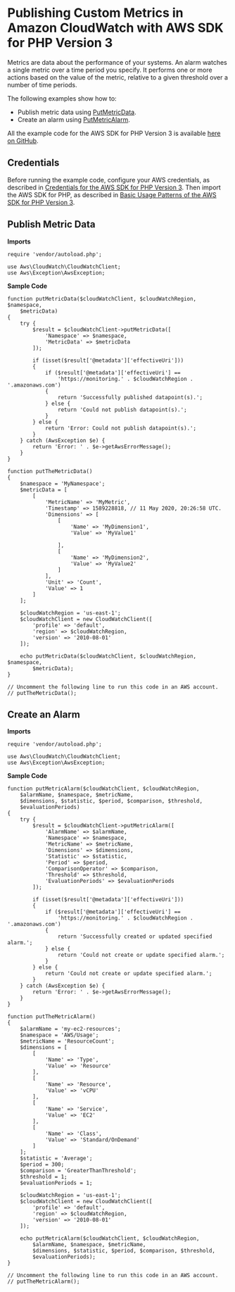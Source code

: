 # Publishing Custom Metrics in Amazon CloudWatch with AWS SDK for PHP Version 3<a name="cw-examples-publishing-custom-metrics"></a>

Metrics are data about the performance of your systems\. An alarm watches a single metric over a time period you specify\. It performs one or more actions based on the value of the metric, relative to a given threshold over a number of time periods\.

The following examples show how to:
+ Publish metric data using [PutMetricData](https://docs.aws.amazon.com/aws-sdk-php/v3/api/api-monitoring-2010-08-01.html#putmetricdata)\.
+ Create an alarm using [PutMetricAlarm](https://docs.aws.amazon.com/aws-sdk-php/v3/api/api-monitoring-2010-08-01.html#putmetricalarm)\.

All the example code for the AWS SDK for PHP Version 3 is available [here on GitHub](https://github.com/awsdocs/aws-doc-sdk-examples/tree/master/php/example_code)\.

## Credentials<a name="credentials"></a>

Before running the example code, configure your AWS credentials, as described in [Credentials for the AWS SDK for PHP Version 3](guide_credentials.md)\. Then import the AWS SDK for PHP, as described in [Basic Usage Patterns of the AWS SDK for PHP Version 3](getting-started_basic-usage.md)\.

## Publish Metric Data<a name="publish-metric-data"></a>

 **Imports** 

```
require 'vendor/autoload.php';

use Aws\CloudWatch\CloudWatchClient; 
use Aws\Exception\AwsException;
```

 **Sample Code** 

```
function putMetricData($cloudWatchClient, $cloudWatchRegion, $namespace, 
    $metricData)
{
    try {
        $result = $cloudWatchClient->putMetricData([
            'Namespace' => $namespace,
            'MetricData' => $metricData
        ]);
        
        if (isset($result['@metadata']['effectiveUri']))
        {
            if ($result['@metadata']['effectiveUri'] == 
                'https://monitoring.' . $cloudWatchRegion . '.amazonaws.com')
            {
                return 'Successfully published datapoint(s).';
            } else {
                return 'Could not publish datapoint(s).';
            }
        } else {
            return 'Error: Could not publish datapoint(s).';
        }
    } catch (AwsException $e) {
        return 'Error: ' . $e->getAwsErrorMessage();
    }
}

function putTheMetricData()
{
    $namespace = 'MyNamespace';
    $metricData = [
        [
            'MetricName' => 'MyMetric',
            'Timestamp' => 1589228818, // 11 May 2020, 20:26:58 UTC.
            'Dimensions' => [
                [
                    'Name' => 'MyDimension1',
                    'Value' => 'MyValue1'
                    
                ],
                [
                    'Name' => 'MyDimension2',
                    'Value' => 'MyValue2'
                ]
            ],
            'Unit' => 'Count',
            'Value' => 1
        ]
    ];

    $cloudWatchRegion = 'us-east-1';
    $cloudWatchClient = new CloudWatchClient([
        'profile' => 'default',
        'region' => $cloudWatchRegion,
        'version' => '2010-08-01'
    ]);

    echo putMetricData($cloudWatchClient, $cloudWatchRegion, $namespace, 
        $metricData);
}

// Uncomment the following line to run this code in an AWS account.
// putTheMetricData();
```

## Create an Alarm<a name="create-an-alarm"></a>

 **Imports** 

```
require 'vendor/autoload.php';

use Aws\CloudWatch\CloudWatchClient; 
use Aws\Exception\AwsException;
```

 **Sample Code** 

```
function putMetricAlarm($cloudWatchClient, $cloudWatchRegion, 
    $alarmName, $namespace, $metricName, 
    $dimensions, $statistic, $period, $comparison, $threshold, 
    $evaluationPeriods)
{
    try {
        $result = $cloudWatchClient->putMetricAlarm([
            'AlarmName' => $alarmName,
            'Namespace' => $namespace,
            'MetricName' => $metricName,
            'Dimensions' => $dimensions,
            'Statistic' => $statistic,
            'Period' => $period,
            'ComparisonOperator' => $comparison,
            'Threshold' => $threshold,
            'EvaluationPeriods' => $evaluationPeriods
        ]);
        
        if (isset($result['@metadata']['effectiveUri']))
        {
            if ($result['@metadata']['effectiveUri'] == 
                'https://monitoring.' . $cloudWatchRegion . '.amazonaws.com')
            {
                return 'Successfully created or updated specified alarm.';
            } else {
                return 'Could not create or update specified alarm.';
            }
        } else {
            return 'Could not create or update specified alarm.';
        }
    } catch (AwsException $e) {
        return 'Error: ' . $e->getAwsErrorMessage();
    }
}

function putTheMetricAlarm()
{
    $alarmName = 'my-ec2-resources';
    $namespace = 'AWS/Usage';
    $metricName = 'ResourceCount';
    $dimensions = [
        [
            'Name' => 'Type',
            'Value' => 'Resource'
        ],
        [
            'Name' => 'Resource',
            'Value' => 'vCPU'
        ],
        [
            'Name' => 'Service',
            'Value' => 'EC2'
        ],
        [
            'Name' => 'Class',
            'Value' => 'Standard/OnDemand'
        ]
    ];
    $statistic = 'Average';
    $period = 300;
    $comparison = 'GreaterThanThreshold';
    $threshold = 1;
    $evaluationPeriods = 1;

    $cloudWatchRegion = 'us-east-1';
    $cloudWatchClient = new CloudWatchClient([
        'profile' => 'default',
        'region' => $cloudWatchRegion,
        'version' => '2010-08-01'
    ]);

    echo putMetricAlarm($cloudWatchClient, $cloudWatchRegion, 
        $alarmName, $namespace, $metricName, 
        $dimensions, $statistic, $period, $comparison, $threshold, 
        $evaluationPeriods);
}

// Uncomment the following line to run this code in an AWS account.
// putTheMetricAlarm();
```